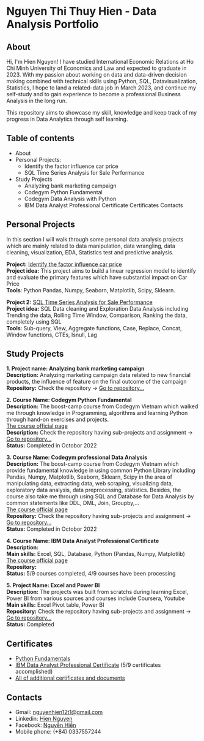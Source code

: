 # Nguyen Thi Thuy Hien - Data Analysis Portfolio
## About
Hi, I'm Hien Nguyen! I have studied International Economic Relations at Ho Chi Minh University of Economics and Law and expected to graduate in 2023.  With my passion about working on data and data-driven decision making combined with technical skills using Python, SQL, Datavisualization, Statistics, I hope to land a related-data job in March 2023, and continue my self-study and to gain experience to become a professional Business Analysis in the long run. 

This repository aims to showcase my skill, knowledge and keep track of my progress in Data Analytics through self learning. 
## Table of contents
- About
- Personal Projects:
  + Identify the factor influence car price
  + SQL Time Series Analysis for Sale Performance 
- Study Projects
  - Analyzing bank marketing campaign
  - Codegym Python Fundamental
  - Codegym Data Analysis with Python
  - IBM Data Analyst Professional Certificate
Certificates
Contacts
## Personal Projects
In this section I will walk through some personal data analysis projects which are mainly related to data manipulation, data wrangling, data cleaning, visualization, EDA, Statistics test and predictive analysis.  <p>
**Project:** [Identify the factor influence car price](https://github.com/NguyenHien2711/Data-Analysis-project)<br>
  **Project idea:** This project aims to build a linear regression model to identify and evaluate the primary features which have substantial impact on Car Price <br>
  **Tools**: Python Pandas, Numpy, Seaborn, Matplotlib, Scipy, Sklearn. <p>
**Project 2:** [SQL Time Series Analysis for Sale Performance](https://github.com/NguyenHien2711/SQL-project)<br>
  **Project idea:** SQL Data cleaning and Exploration Data Analysis including Trending the data, Rolling Time Window, Comparison, Ranking the data, completely using SQL <br>
  **Tools**: Sub-query, View, Aggregate functions, Case, Replace, Concat, Window functions, CTEs, Isnull, Lag <br>
## Study Projects 
**1. Project name: Analyzing bank marketing campaign** <br>
**Description:** Analyzing marketing campaign data related to new financial products, the influence of feature on the final outcome of the campaign<br>
**Repository:** Check the repository -> [Go to repository...](https://github.com/NguyenHien2711/Data_Analysis_Python/blob/main/Banking%20marketing%20analysis/Untitled.ipynb) <p>
**2. Course Name: Codegym Python Fundamental**  <br>
**Description:** The boost-camp course from Codegym Vietnam which walked me through knowledge in Programming, algorithms and learning Python through hand-on exercises and projects. <br> 
[The course official page](https://online.codegym.vn/chuyen-vien-phan-tich-du-lieu/?gclid=Cj0KCQiAgaGgBhC8ARIsAAAyLfFSWaFtFYJvVFmYjZu84um3HttxnP5Vxvainx-IC1faP6xo70z9np0aAjtbEALw_wcB) <br>
**Description:** Check the repository having sub-projects and assignment -> [Go to repository...](https://github.com/NguyenHien2711/Python_Fundamental) <br>
**Status:** Completed in Octobor 2022 <p>
**3. Course Name: Codegym professional Data Analysis**  <br>
**Description:** The boost-camp course from Codegym Vietnam which provide fundamental knowledge in using common Python Library including Pandas, Numpy, Matplotlib, Seaborn, Sklearn, Scipy in the area of manipulating data, extracting data, web scraping, visualizing data, exploratory data analysis, data preprocessing, statistics. Besides, the course also take me through using SQL and Database for Data Analysis by common statements like DDL, DML, Join, Groupby,... <br> 
[The course official page](https://online.codegym.vn/chuyen-vien-phan-tich-du-lieu/?gclid=Cj0KCQiAgaGgBhC8ARIsAAAyLfFSWaFtFYJvVFmYjZu84um3HttxnP5Vxvainx-IC1faP6xo70z9np0aAjtbEALw_wcB) <br>
**Repository:** Check the repository having sub-projects and assignment -> [Go to repository...](https://github.com/NguyenHien2711/Data_Analysis_Python) <br>
**Status:** Completed in Octobor 2022 <p>
**4. Course Name: IBM Data Analyst Professional Certificate**  <br>
**Description:** <br>
**Main skills:** Excel, SQL, Database, Python (Pandas, Numpy, Matplotlib) <br>
[The course official page](https://www.coursera.org/professional-certificates/ibm-data-analyst)  <br>
**Repository:** <br>
**Status:** 5/9 courses completed, 4/9 courses have been processing<p>
**5. Project Name: Excel and Power BI**  <br>
**Description:** The projects was built from scratchs during learning Excel, Power BI from various sources and courses include Coursera, Youtube <br>
**Main skills:** Excel Pivot table, Power BI <br>
**Repository:** Check the repository having sub-projects and assignment -> [Go to repository...](https://github.com/NguyenHien2711/Excel) <br>
**Status:** Completed 

## Certificates
  - [Python Fundamentals](https://drive.google.com/drive/u/1/folders/1eP0udRt0w4JVc-iCXqNG9HGcTaNtp411) <br>
  - [IBM Data Analyst Professional Certificate](https://drive.google.com/drive/u/1/folders/1e3_NYyWGkJOxy-6c51fpEbn060LW7aFK) (5/9 certificates accomplished)<br>
  - [All of additional certificates and documents](https://drive.google.com/drive/u/1/folders/1e3_NYyWGkJOxy-6c51fpEbn060LW7aFK)<br>
## Contacts
- Gmail: nguyenhien12t1@gmail.com   <br>
- Linkedin: [Hien Nguyen](https://www.linkedin.com/in/hien-nguyen-a7b9a4201/) <br>
- Facebook: [Nguyễn Hiền](https://www.facebook.com/hien.nguyenthithuy.562)  <br>
- Mobile phone: (+84) 0337557244  <br>

